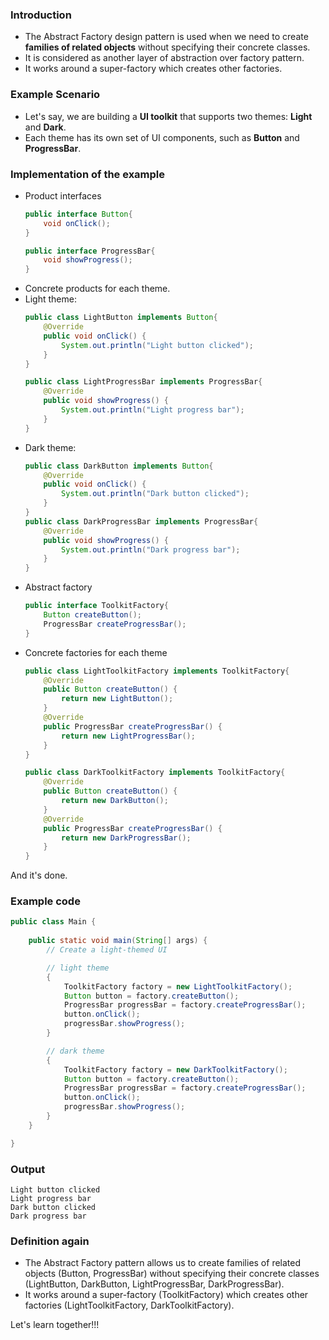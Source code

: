 ### Introduction
- The Abstract Factory design pattern is used when we need to create **families of related objects** without specifying their concrete classes.
- It is considered as another layer of abstraction over factory pattern.
- It works around a super-factory which creates other factories.

### Example Scenario
- Let's say, we are building a **UI toolkit** that supports two themes: **Light** and **Dark**.
- Each theme has its own set of UI components, such as **Button** and **ProgressBar**.


### Implementation of the example
- Product interfaces
    ```java
    public interface Button{
        void onClick();
    }
    
    public interface ProgressBar{
        void showProgress();
    }
    ```
- Concrete products for each theme. 
- Light theme:
    ```java
    public class LightButton implements Button{
        @Override
        public void onClick() {
            System.out.println("Light button clicked");
        }
    }

    public class LightProgressBar implements ProgressBar{
        @Override
        public void showProgress() {
            System.out.println("Light progress bar");
        }
    }
    ```
- Dark theme:
    ```java
    public class DarkButton implements Button{
        @Override
        public void onClick() {
            System.out.println("Dark button clicked");
        }
    }
    public class DarkProgressBar implements ProgressBar{
        @Override
        public void showProgress() {
            System.out.println("Dark progress bar");
        }
    }
    ```
- Abstract factory
    ```java
    public interface ToolkitFactory{
        Button createButton();
        ProgressBar createProgressBar();
    }
    ```
- Concrete factories for each theme
    ```java
    public class LightToolkitFactory implements ToolkitFactory{
        @Override
        public Button createButton() {
            return new LightButton();
        }
        @Override
        public ProgressBar createProgressBar() {
            return new LightProgressBar();
        }
    }

    public class DarkToolkitFactory implements ToolkitFactory{
        @Override
        public Button createButton() {
            return new DarkButton();
        }
        @Override
        public ProgressBar createProgressBar() {
            return new DarkProgressBar();
        }
    }
    ```

And it's done.

### Example code
```java
public class Main {
    
    public static void main(String[] args) {
        // Create a light-themed UI

        // light theme
        {
            ToolkitFactory factory = new LightToolkitFactory();
            Button button = factory.createButton();
            ProgressBar progressBar = factory.createProgressBar();
            button.onClick();
            progressBar.showProgress();
        }

        // dark theme
        {
            ToolkitFactory factory = new DarkToolkitFactory();
            Button button = factory.createButton();
            ProgressBar progressBar = factory.createProgressBar();
            button.onClick();
            progressBar.showProgress();
        }
    }

}
```
### Output
```none
Light button clicked
Light progress bar
Dark button clicked
Dark progress bar
```

### Definition again
- The Abstract Factory pattern allows us to create families of related objects (Button, ProgressBar) without specifying their concrete classes (LightButton, DarkButton, LightProgressBar, DarkProgressBar).
- It works around a super-factory (ToolkitFactory) which creates other factories (LightToolkitFactory, DarkToolkitFactory).

Let's learn together!!!
